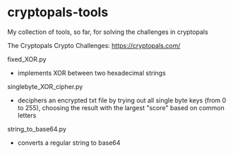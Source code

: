 # cryptopals-tools
My collection of tools, so far, for solving the challenges in cryptopals

The Cryptopals Crypto Challenges:
https://cryptopals.com/

fixed_XOR.py 
- implements XOR between two hexadecimal strings

singlebyte_XOR_cipher.py
- deciphers an encrypted txt file by trying out all single byte keys (from 0 to 255), choosing the result with the largest "score" based on common letters

string_to_base64.py
- converts a regular string to base64
